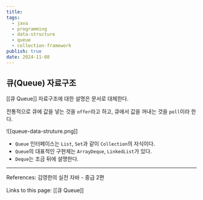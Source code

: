 ```yaml
---
title: 
tags:
  - java
  - programming
  - data-structure
  - queue
  - collection-framework
publish: true
date: 2024-11-08
---
```

## 큐(Queue) 자료구조
[[큐 Queue]] 자료구조에 대한 설명은 문서로 대체한다.

전통적으로 큐에 값을 넣는 것을 `offer`라고 하고, 큐에서 값을 꺼내는 것을 `poll`이라 한다.

![[queue-data-struture.png]]

- `Queue` 인터페이스는 `List`, `Set`과 같이 `Collection`의 자식이다.
- `Queue`의 대표적인 구현체는 `ArrayDeque`, `LinkedList`가 있다.
- `Deque`는 조금 뒤에 설명한다.


---
References: 김영한의 실전 자바 - 중급 2편

Links to this page: [[큐 Queue]]